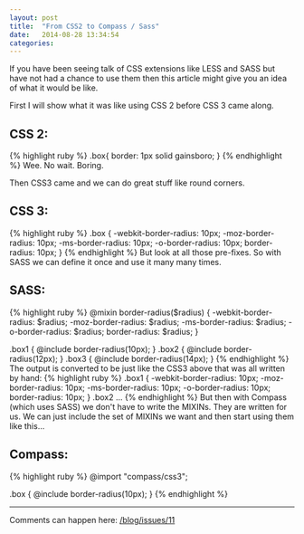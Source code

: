```yaml
---
layout: post
title:  "From CSS2 to Compass / Sass"
date:   2014-08-28 13:34:54
categories:
---
```

If you have been seeing talk of CSS extensions like LESS and SASS but have not had a chance to use them then this article might give you an idea of what it would be like.

First I will show what it was like using CSS 2 before CSS 3 came along.

## CSS 2:
{% highlight ruby %}
.box{
  border: 1px solid gainsboro;
}
{% endhighlight %}
Wee. No wait. Boring.

Then CSS3 came and we can do great stuff like round corners.

## CSS 3:
{% highlight ruby %}
.box {
  -webkit-border-radius: 10px;
  -moz-border-radius: 10px;
  -ms-border-radius: 10px;
  -o-border-radius: 10px;
  border-radius: 10px;
}
{% endhighlight %}
But look at all those pre-fixes. So with SASS we can define it once and use it many many times.

## SASS:
{% highlight ruby %}
@mixin border-radius($radius) {
  -webkit-border-radius: $radius;
  -moz-border-radius: $radius;
  -ms-border-radius: $radius;
  -o-border-radius: $radius;
  border-radius: $radius;
}

.box1 { @include border-radius(10px); }
.box2 { @include border-radius(12px); }
.box3 { @include border-radius(14px); }
{% endhighlight %}
The output is converted to be just like the CSS3 above that was all written by hand:
{% highlight ruby %}
.box1 {
  -webkit-border-radius: 10px;
  -moz-border-radius: 10px;
  -ms-border-radius: 10px;
  -o-border-radius: 10px;
  border-radius: 10px;
}
.box2 ...
{% endhighlight %}
But then with Compass (which uses SASS) we don't have to write the MIXINs. They are written for us. We can just include the set of MIXINs we want and then start using them like this...

## Compass:
{% highlight ruby %}
@import "compass/css3";

.box {
  @include border-radius(10px);
}
{% endhighlight %}

---

Comments can happen here: [/blog/issues/11](https://github.com/getsetbro/blog/issues/11)
